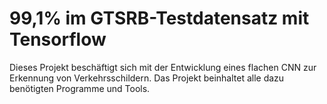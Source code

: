 # 99,1% im GTSRB-Testdatensatz mit Tensorflow
Dieses Projekt beschäftigt sich mit der Entwicklung eines flachen CNN zur Erkennung von Verkehrsschildern. Das Projekt beinhaltet alle dazu benötigten Programme und Tools.
